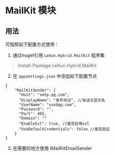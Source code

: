 ﻿# MailKit 模块

## 用法
可按照如下配置方式使用：
1. 通过nuget引用 `LeXun.Hybrid.MailKit` 程序集
> Install-Package LeXun.Hybrid.MailKit
2. 在 `appsettings.json` 中添加如下配置节点
```
{
    "MailKitSender": {
      "Host": "smtp.qq.com",
      "DisplayName": "发件测试", //发送方显示名
      "UserName": "xxx@qq.com",
      "Password": "",
      "Port": 465,
	  "Domain": ""
      "EnableSsl": true, //是否启用ssl
      "UseDefaultCredentials": false //是否验证
    }
}
```
3. 在需要的地方使用 IMailKitEmailSender